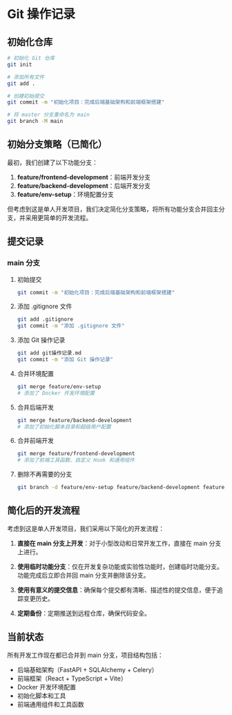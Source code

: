 # Git 操作记录

## 初始化仓库

```bash
# 初始化 Git 仓库
git init

# 添加所有文件
git add .

# 创建初始提交
git commit -m "初始化项目：完成后端基础架构和前端框架搭建"

# 将 master 分支重命名为 main
git branch -M main
```

## 初始分支策略（已简化）

最初，我们创建了以下功能分支：

1. **feature/frontend-development**：前端开发分支
2. **feature/backend-development**：后端开发分支
3. **feature/env-setup**：环境配置分支

但考虑到这是单人开发项目，我们决定简化分支策略，将所有功能分支合并回主分支，并采用更简单的开发流程。

## 提交记录

### main 分支

1. 初始提交

   ```bash
   git commit -m "初始化项目：完成后端基础架构和前端框架搭建"
   ```

2. 添加 .gitignore 文件

   ```bash
   git add .gitignore
   git commit -m "添加 .gitignore 文件"
   ```

3. 添加 Git 操作记录

   ```bash
   git add git操作记录.md
   git commit -m "添加 Git 操作记录"
   ```

4. 合并环境配置

   ```bash
   git merge feature/env-setup
   # 添加了 Docker 开发环境配置
   ```

5. 合并后端开发

   ```bash
   git merge feature/backend-development
   # 添加了初始化脚本目录和超级用户配置
   ```

6. 合并前端开发

   ```bash
   git merge feature/frontend-development
   # 添加了前端工具函数、自定义 Hook 和通用组件
   ```

7. 删除不再需要的分支
   ```bash
   git branch -d feature/env-setup feature/backend-development feature/frontend-development
   ```

## 简化后的开发流程

考虑到这是单人开发项目，我们采用以下简化的开发流程：

1. **直接在 main 分支上开发**：对于小型改动和日常开发工作，直接在 main 分支上进行。

2. **使用临时功能分支**：仅在开发复杂功能或实验性功能时，创建临时功能分支。功能完成后立即合并回 main 分支并删除该分支。

3. **使用有意义的提交信息**：确保每个提交都有清晰、描述性的提交信息，便于追踪变更历史。

4. **定期备份**：定期推送到远程仓库，确保代码安全。

## 当前状态

所有开发工作现在都已合并到 main 分支，项目结构包括：

- 后端基础架构（FastAPI + SQLAlchemy + Celery）
- 前端框架（React + TypeScript + Vite）
- Docker 开发环境配置
- 初始化脚本和工具
- 前端通用组件和工具函数
